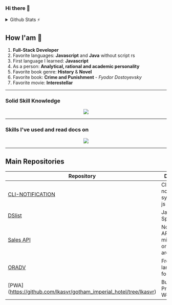 ### Hi there 👋

<details>
  <summary>Github Stats ⚡</summary>
  
  <a href="#">![Github stats](https://github-readme-stats.vercel.app/api?username=lkasvr&theme=blueberry&count_private=true&hide_border=true&line_height=20)</a>
  <a href="#">![Top Langs](https://github-readme-stats.vercel.app/api/top-langs/?username=lkasvr&layout=compact&theme=blueberry&count_private=true&hide_border=true)</a>
</details>

## How I'am 👨
1. **Full-Stack Developer**
2. Favorite languages: **Javascript** and **Java** without script rs
3. First language I learned: **Javascript**
4. As a person: **Analytical, rational and academic personality**
5. Favorite book genre: **History** & **Novel**
6. Favorite book: **Crime and Punishment** - _Fyodor Dostoyevsky_
7. Favorite movie: **Interestellar**

---

<section>
  
### Solid Skill Knowledge

<p align="center">
  <a href="https://skillicons.dev">
    <img src="https://skillicons.dev/icons?i=git,github,vscode,idea,eclipse,linux,mysql,sqlite,postgres,prisma,graphql,jquery,js,ts,java,hibernate,docker,postman,express,html,css,tailwind,bootstrap,materialui,react,redux,next,vercel,netlify,heroku" />
  </a>
</p>

</section>

---

<section>
  
### Skills I've used and read docs on

<p align="center">
  <a href="https://skillicons.dev">
    <img src="https://skillicons.dev/icons?i=gitlab,aws,angular,php,py,cs,dotnet,nest,sass,emotion,threejs,firebase,mongodb,sass,discord" />
  </a>
</p>

</section>

---

## Main Repositories

| **Repository** | **Description** |
| --- | --- |
| [CLI-NOTIFICATION](https://github.com/lkasvr/cli-notification-client) | Client for a notification system using js websockets |
| [DSlist](https://github.com/lkasvr/dslist) | Java API with Spring Boot |
| [Sales API](https://github.com/lkasvr/apivendas) | Node sales API in microservice-oriented architecture | 
| [ORADV](https://github.com/lkasvr/or_adv) | Front-End landing page for a law firm | 
| [PWA] (https://github.com/lkasvr/gotham_imperial_hotel/tree/lkasvr) | Building Progressive Web Apps |
